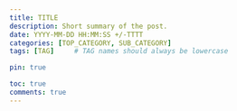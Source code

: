 ```yaml
---
title: TITLE
description: Short summary of the post.
date: YYYY-MM-DD HH:MM:SS +/-TTTT
categories: [TOP_CATEGORY, SUB_CATEGORY]
tags: [TAG]     # TAG names should always be lowercase

pin: true

toc: true
comments: true
---
```

